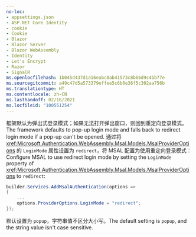 ```yaml
---
no-loc:
- appsettings.json
- ASP.NET Core Identity
- cookie
- Cookie
- Blazor
- Blazor Server
- Blazor WebAssembly
- Identity
- Let's Encrypt
- Razor
- SignalR
ms.openlocfilehash: 1b045d437d1a16eabc0ab41573c8b66d9c4bb77e
ms.sourcegitcommit: a49c47d5a573379effee5c6b6e36f5c302aa756b
ms.translationtype: HT
ms.contentlocale: zh-CN
ms.lasthandoff: 02/16/2021
ms.locfileid: "100551254"
---
```

<span data-ttu-id="63dab-101">框架默认为弹出式登录模式；如果无法打开弹出窗口，则回到重定向登录模式。</span><span class="sxs-lookup"><span data-stu-id="63dab-101">The framework defaults to pop-up login mode and falls back to redirect login mode if a pop-up can't be opened.</span></span> <span data-ttu-id="63dab-102">通过将 <xref:Microsoft.Authentication.WebAssembly.Msal.Models.MsalProviderOptions> 的 `LoginMode` 属性设置为 `redirect`，将 MSAL 配置为使用重定向登录模式：</span><span class="sxs-lookup"><span data-stu-id="63dab-102">Configure MSAL to use redirect login mode by setting the `LoginMode` property of <xref:Microsoft.Authentication.WebAssembly.Msal.Models.MsalProviderOptions> to `redirect`:</span></span>

```csharp
builder.Services.AddMsalAuthentication(options =>
{
    ...
    options.ProviderOptions.LoginMode = "redirect";
});
```

<span data-ttu-id="63dab-103">默认设置为 `popup`，字符串值不区分大小写。</span><span class="sxs-lookup"><span data-stu-id="63dab-103">The default setting is `popup`, and the string value isn't case sensitive.</span></span>
